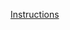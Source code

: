 [Instructions](https://github.com/shullaw/nachos/blob/PROJECT2/nachos-3.4/Project%202%20Fall%202021.pdf)

